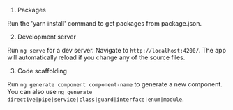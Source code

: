 
1. Packages

Run the 'yarn install' command to get packages from package.json.

2. Development server

Run `ng serve` for a dev server. Navigate to `http://localhost:4200/`. The app will automatically reload if you change any of the source files.

3. Code scaffolding

Run `ng generate component component-name` to generate a new component. You can also use `ng generate directive|pipe|service|class|guard|interface|enum|module`.